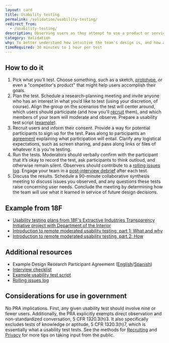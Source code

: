 ```yaml
---
layout: card
title: Usability testing
permalink: /validation/usability-testing/
redirect_from:
  - /usability-testing/
description: Observing users as they attempt to use a product or service while thinking out loud.
category: Validation
why: To better understand how intuitive the team's design is, and how adaptable it is to meeting user needs.
timeRequired: 30 minutes to 1 hour per test
---
```


## How to do it

1. Pick what you’ll test. Choose something, such as a sketch, [prototype]({{site.baseurl}}/prototyping/), or even a "competitor's product" that might help users accomplish their goals.
1. Plan the test. Schedule a research-planning meeting and invite anyone who has an interest in what you’d like to test (using your discretion, of course). Align the group on the scenarios the test will center around, which users should participate (and how you'll [recruit]({{site.baseurl}}/recruiting/) them), and which members of your team will moderate and observe. Prepare a usability test script ([example]({{site.baseurl}}/usability-test-script/)).
1. Recruit users and inform their consent. Provide a way for potential participants to sign up for the test. Pass along to participants an [agreement]({{site.baseurl}}/participant-agreement/) explaining what participation will entail. Clarify any logistical expectations, such as screen sharing, and pass along links or files of whatever it is you're testing.
1. Run the tests. Moderators should verbally confirm with the participant that it’s okay to record the test, ask participants to think outloud, and otherwise remain silent. Observers should contribute to a [rolling issues log]({{site.baseurl}}/rolling-issues-log/). Engage your team in a [post-interview debrief]({{site.baseurl}}/interview-debrief/) after each test.
1. Discuss the results. Schedule a 90-minute collaborative synthesis meeting to discuss issues you observed, and any questions these tests raise concerning user needs. Conclude the meeting by determining how the team will use what it learned in service of future design decisions.

<section class="method--section method--section--18f-example" markdown="1" >

## Example from 18F

- [Usability testing plans from 18F's Extractive Industries Transparency Initiative project with Department of the Interior](https://github.com/18F/doi-extractives-data/tree/research/research)
- [Introduction to remote moderated usability testing, part 1&#58; What and why](https://18f.gsa.gov/2018/11/14/introduction-to-remote-moderated-usability-testing-part-1/)
- [Introduction to remote moderated usability testing, part 2&#58; How](https://18f.gsa.gov/2018/11/20/introduction-to-remote-moderated-usability-testing-part-2-how/)


</section>

<section class="method--section method--section--additional-resources" markdown="1">

## Additional resources

- Example Design Research Participant Agreement ([English]({{site.baseurl}}/participant-agreement/)/[Spanish]({{site.baseurl}}/participant-agreement-spanish/))
- [Interview checklist]({{site.baseurl}}/interview-checklist/)
- [Example usability test script]({{site.baseurl}}/usability-test-script/)
- [Rolling issues log]({{site.baseurl}}/rolling-issues-log/)

</section>

<section class="method--section method--section--government-considerations" markdown="1" >

## Considerations for use in government  

No PRA implications. First, any given usability test should involve nine or fewer users. Additionally, the PRA explicitly exempts direct observation and non-standardized conversation, 5 CFR 1320.3(h)3. It also specifically excludes tests of knowledge or aptitude, 5 CFR 1320.3(h)7, which is essentially what a usability test tests. See the methods for [Recruiting](/recruiting/) and [Privacy](/privacy/) for more tips on taking input from the public.
</section>
